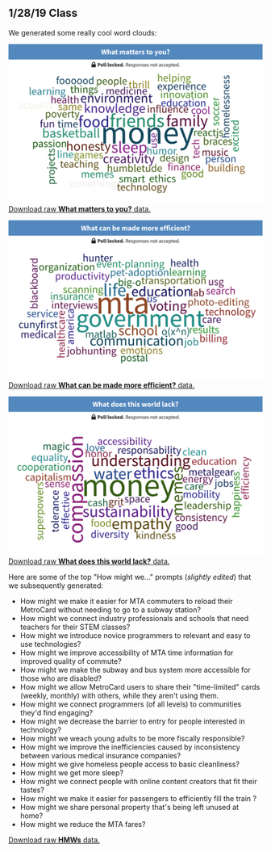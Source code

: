 ## 1/28/19 Class

We generated some really cool word clouds:

![What matters to you?](/images/inspiration-matters.png)
[Download raw **What matters to you?** data.](/classes/1.28.19/matters.xlsx)

![What can be made more efficient?](/images/inspiration-efficient.png)
[Download raw **What can be made more efficient?** data.](/classes/1.28.19/matters.xlsx)

![What does this world lack?](/images/inspiration-lack.png)
[Download raw **What does this world lack?** data.](/classes/1.28.19/lack.xlsx)

Here are some of the top "How might we..." prompts (_slightly edited_) that we subsequently generated:

* How might we make it easier for MTA commuters to reload their MetroCard without needing to go to a subway station?
* How might we connect industry professionals and schools that need teachers for their STEM classes?
* How might we introduce novice programmers to relevant and easy to use technologies?
* How might we improve accessibility of MTA time information for improved quality of commute?
* How might we make the subway and bus system more accessible for those who are disabled?
* How might we allow MetroCard users to share their "time-limited" cards (weekly, monthly) with others, while they aren't using them.
* How might we connect programmers (of all levels) to communities they'd find engaging?
* How might we decrease the barrier to entry for people interested in technology?
* How might we weach young adults to be more fiscally responsible?
* How might we improve the inefficiencies caused by inconsistency between various medical insurance companies?
* How might we give homeless people access to basic cleanliness?
* How might we get more sleep?
* How might we connect people with online content creators that fit their tastes?
* How might we make it easier for passengers to efficiently fill the train ?
* How might we share personal property that's being left unused at home?
* How might we reduce the MTA fares?

[Download raw **HMWs** data.](/classes/1.28.19/hmws.xlsx)
